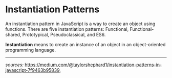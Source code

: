 # Instantiation Patterns
An instantiation pattern in JavaScript is a way to create an object using functions. There are five instantiation patterns: Functional, Functional-shared, Prototypical, Pseudoclassical, and ES6.

__Instantiation__ means to create an instance of an object in an object-oriented programming language.

---
_sources:_ https://medium.com/@taylorshephard1/instantiation-patterns-in-javascript-7f9463b95839,